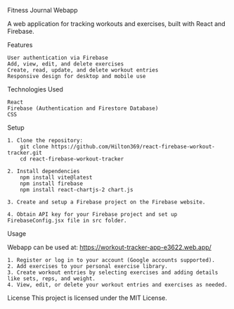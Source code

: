 Fitness Journal Webapp

A web application for tracking workouts and exercises, built with React and Firebase.

Features

    User authentication via Firebase
    Add, view, edit, and delete exercises
    Create, read, update, and delete workout entries
    Responsive design for desktop and mobile use

Technologies Used

    React
    Firebase (Authentication and Firestore Database)
    CSS

Setup

    1. Clone the repository:
        git clone https://github.com/Hilton369/react-firebase-workout-tracker.git
        cd react-firebase-workout-tracker

    2. Install dependencies
        npm install vite@latest
        npm install firebase
        npm install react-chartjs-2 chart.js

    3. Create and setup a Firebase project on the Firebase website.

    4. Obtain API key for your Firebase project and set up FirebaseConfig.jsx file in src folder.

Usage

Webapp can be used at:
https://workout-tracker-app-e3622.web.app/

    1. Register or log in to your account (Google accounts supported).
    2. Add exercises to your personal exercise library.
    3. Create workout entries by selecting exercises and adding details like sets, reps, and weight.
    4. View, edit, or delete your workout entries and exercises as needed.

License
This project is licensed under the MIT License.
